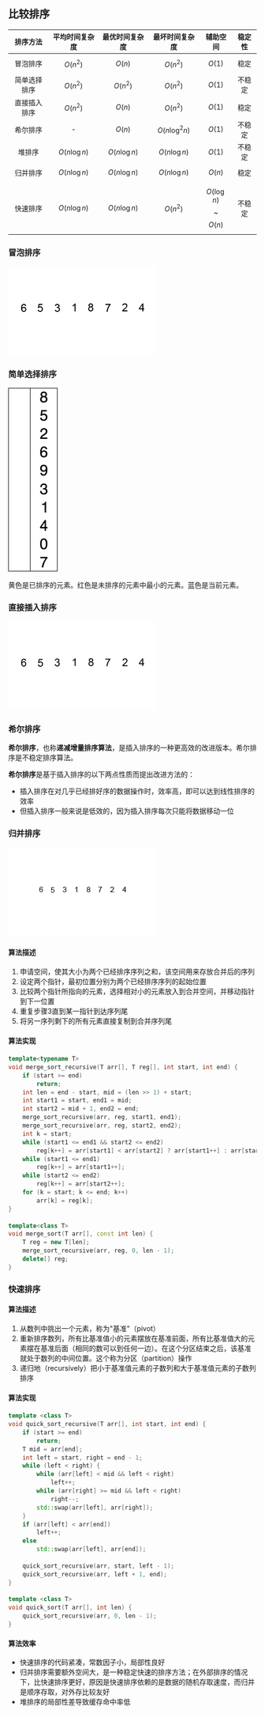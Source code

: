 ## 比较排序

| **排序方法** | **平均时间复杂度** | **最优时间复杂度** | **最坏时间复杂度** | **辅助空间** | **稳定性** |
| :---: | :---: | :---: | :---: | :---: | :---: |
| 冒泡排序 | $$O(n^2)$$ | $$O(n)$$ | $$O(n^2)$$ | $$O(1)$$ | 稳定 |
| 简单选择排序 | $$O(n^2)$$ | $$O(n^2)$$ | $$O(n^2)$$ | $$O(1)$$ | 不稳定 |
| 直接插入排序 | $$O(n^2)$$ | $$O(n)$$ | $$O(n^2)$$ | $$O(1)$$ | 稳定 |
| 希尔排序 | - | $$O(n)$$ | $$O(n{\log^2 n})$$ | $$O(1)$$ | 不稳定 |
| 堆排序 | $$O(n{\log n})$$ | $$O(n{\log n})$$ | $$O(n{\log n})$$ | $$O(1)$$ | 不稳定 |
| 归并排序 | $$O(n{\log n})$$ | $$O(n{\log n})$$ | $$O(n{\log n})$$ | $$O(n)$$ | 稳定 |
| 快速排序 | $$O(n{\log n})$$ | $$O(n{\log n})$$ | $$O(n^2)$$ | $$O({\log n})$$~$$O(n)$$ | 不稳定 |

### 冒泡排序

![](/assets/bubble-sort.gif)

### 简单选择排序

![](/assets/selection-sort.gif)

黄色是已排序的元素。红色是未排序的元素中最小的元素。蓝色是当前元素。

### 直接插入排序

![](/assets/insertion-sort.gif)

### 希尔排序

**希尔排序**，也称**递减增量排序算法**，是插入排序的一种更高效的改进版本。希尔排序是不稳定排序算法。

**希尔排序**是基于插入排序的以下两点性质而提出改进方法的：

* 插入排序在对几乎已经排好序的数据操作时，效率高，即可以达到线性排序的效率
* 但插入排序一般来说是低效的，因为插入排序每次只能将数据移动一位

### 归并排序

![](/assets/merge-sort.gif)

#### 算法描述

1. 申请空间，使其大小为两个已经排序序列之和，该空间用来存放合并后的序列
2. 设定两个指针，最初位置分别为两个已经排序序列的起始位置
3. 比较两个指针所指向的元素，选择相对小的元素放入到合并空间，并移动指针到下一位置
4. 重复步骤3直到某一指针到达序列尾
5. 将另一序列剩下的所有元素直接复制到合并序列尾

#### 算法实现

```cpp
template<typename T>
void merge_sort_recursive(T arr[], T reg[], int start, int end) {
	if (start >= end)
		return;
	int len = end - start, mid = (len >> 1) + start;
	int start1 = start, end1 = mid;
	int start2 = mid + 1, end2 = end;
	merge_sort_recursive(arr, reg, start1, end1);
	merge_sort_recursive(arr, reg, start2, end2);
	int k = start;
	while (start1 <= end1 && start2 <= end2)
		reg[k++] = arr[start1] < arr[start2] ? arr[start1++] : arr[start2++];
	while (start1 <= end1)
		reg[k++] = arr[start1++];
	while (start2 <= end2)
		reg[k++] = arr[start2++];
	for (k = start; k <= end; k++)
		arr[k] = reg[k];
}

template<class T>
void merge_sort(T arr[], const int len) {
	T reg = new T[len];
	merge_sort_recursive(arr, reg, 0, len - 1);
	delete[] reg;
}
```

### 快速排序

#### 算法描述

1. 从数列中挑出一个元素，称为"基准"（pivot）
2. 重新排序数列，所有比基准值小的元素摆放在基准前面，所有比基准值大的元素摆在基准后面（相同的数可以到任何一边）。在这个分区结束之后，该基准就处于数列的中间位置。这个称为分区（partition）操作
3. 递归地（recursively）把小于基准值元素的子数列和大于基准值元素的子数列排序

#### 算法实现

```cpp
template <class T>
void quick_sort_recursive(T arr[], int start, int end) {
    if (start >= end)
        return;
    T mid = arr[end];
    int left = start, right = end - 1;
    while (left < right) {
        while (arr[left] < mid && left < right)
            left++;
        while (arr[right] >= mid && left < right)
            right--;
        std::swap(arr[left], arr[right]);
    }
    if (arr[left] < arr[end])
        left++;
    else
        std::swap(arr[left], arr[end]);

    quick_sort_recursive(arr, start, left - 1);
    quick_sort_recursive(arr, left + 1, end);
}

template <class T>
void quick_sort(T arr[], int len) {
    quick_sort_recursive(arr, 0, len - 1);
}
```

#### 算法效率

* 快速排序的代码紧凑，常数因子小，局部性良好
* 归并排序需要额外空间大，是一种稳定快速的排序方法；在外部排序的情况下，比快速排序更好，原因是快速排序依赖的是数据的随机存取速度，而归并是顺序存取，对外存比较友好
* 堆排序的局部性差导致缓存命中率低



